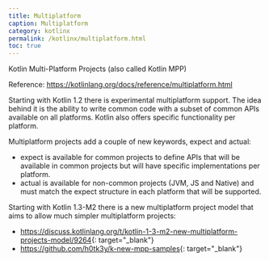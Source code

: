 ```yaml
---
title: Multiplatform
caption: Multiplatform
category: kotlinx
permalink: /kotlinx/multiplatform.html
toc: true
---
```


Kotlin Multi-Platform Projects (also called Kotlin MPP)

Reference: <https://kotlinlang.org/docs/reference/multiplatform.html>

Starting with Kotlin 1.2 there is experimental multiplatform support. The idea behind it is the ability to write common code with a subset of common APIs available on all platforms. Kotlin also offers specific functionality per platform.

Multiplatform projects add a couple of new keywords, expect and actual:
* expect is available for common projects to define APIs that will be available in common projects but will have specific implementations per platform.
* actual is available for non-common projects (JVM, JS and Native) and must match the expect structure in each platform that will be supported.

Starting with Kotlin 1.3-M2 there is a new multiplatform project model that aims to allow much simpler multiplatform projects:
* <https://discuss.kotlinlang.org/t/kotlin-1-3-m2-new-multiplatform-projects-model/9264>{: target="_blank"}
* <https://github.com/h0tk3y/k-new-mpp-samples>{: target="_blank"}
